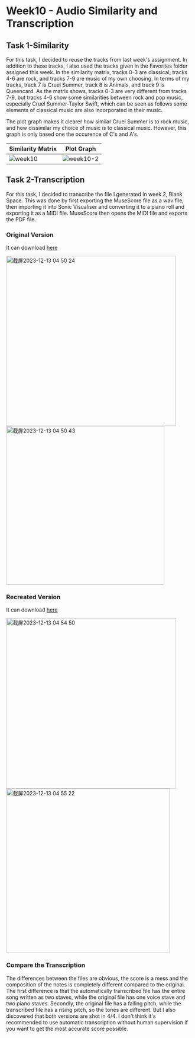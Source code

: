 # Week10 - Audio Similarity and Transcription
## Task 1-Similarity
For this task, I decided to reuse the tracks from last week's assignment. In addition to these tracks, I also used the tracks given in the Favorites folder assigned this week. In the similarity matrix, tracks 0-3 are classical, tracks 4-6 are rock, and tracks 7-9 are music of my own choosing. In terms of my tracks, track 7 is Cruel Summer, track 8 is Animals, and track 9 is Queencard. As the matrix shows, tracks 0-3 are very different from tracks 7-9, but tracks 4-6 show some similarities between rock and pop music, especially Cruel Summer-Taylor Swift, which can be seen as follows some elements of classical music are also incorporated in their music.

The plot graph makes it clearer how similar Cruel Summer is to rock music, and how dissimilar my choice of music is to classical music. However, this graph is only based one the occurence of C's and A's.

Similarity Matrix | Plot Graph
----- | -----
![week10](https://github.com/Vvvi00/MCA-2023/assets/145675705/36bb41e5-efa2-4754-b510-2440ab1123c2) | ![week10-2](https://github.com/Vvvi00/MCA-2023/assets/145675705/7b5c84fd-3284-41bc-9244-722635057b36)

## Task 2-Transcription
For this task, I decided to transcribe the file I generated in week 2, Blank Space. This was done by first exporting the MuseScore file as a wav file, then importing it into Sonic Visualiser and converting it to a piano roll and exporting it as a MIDI file. MuseScore then opens the MIDI file and exports the PDF file.
### Original Version
It can download [here](../../data/Blank_Space_Original)

<img width="459" alt="截屏2023-12-13 04 50 24" src="https://github.com/Vvvi00/MCA-2023/assets/145675705/44cc53d5-e75f-4b04-9f81-c3f5ce09f6ba">

<img width="428" alt="截屏2023-12-13 04 50 43" src="https://github.com/Vvvi00/MCA-2023/assets/145675705/c76d7739-c10c-4d6f-aa93-4544a253264f">

### Recreated Version
It can download [here](../../data/Blank_Space_Edited)

<img width="460" alt="截屏2023-12-13 04 54 50" src="https://github.com/Vvvi00/MCA-2023/assets/145675705/5b02ccdf-6425-4c83-b5af-8138dd724986">

<img width="443" alt="截屏2023-12-13 04 55 22" src="https://github.com/Vvvi00/MCA-2023/assets/145675705/660d435d-ab60-42b4-b858-2e01964d40b6">

### Compare the Transcription
The differences between the files are obvious, the score is a mess and the composition of the notes is completely different compared to the original. The first difference is that the automatically transcribed file has the entire song written as two staves, while the original file has one voice stave and two piano staves. Secondly, the original file has a falling pitch, while the transcribed file has a rising pitch, so the tones are different. But I also discovered that both versions are shot in 4/4. I don't think it's recommended to use automatic transcription without human supervision if you want to get the most accurate score possible.
